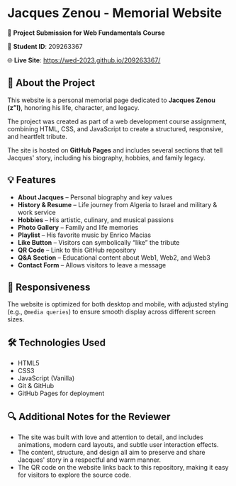 # Jacques Zenou - Memorial Website

📅 **Project Submission for Web Fundamentals Course**  

👤 **Student ID**: 209263367

🌐 **Live Site**: https://wed-2023.github.io/209263367/ 

## 📖 About the Project

This website is a personal memorial page dedicated to **Jacques Zenou (z”l)**, honoring his life, character, and legacy.

The project was created as part of a web development course assignment, combining HTML, CSS, and JavaScript to create a structured, responsive, and heartfelt tribute.

The site is hosted on **GitHub Pages** and includes several sections that tell Jacques' story, including his biography, hobbies, and family legacy.

## 💡 Features

- **About Jacques** – Personal biography and key values
- **History & Resume** – Life journey from Algeria to Israel and military & work service
- **Hobbies** – His artistic, culinary, and musical passions
- **Photo Gallery** – Family and life memories
- **Playlist** – His favorite music by Enrico Macias
- **Like Button** – Visitors can symbolically “like” the tribute
- **QR Code** – Link to this GitHub repository
- **Q&A Section** – Educational content about Web1, Web2, and Web3
- **Contact Form** – Allows visitors to leave a message

## 📱 Responsiveness

The website is optimized for both desktop and mobile, with adjusted styling (e.g., `@media queries`) to ensure smooth display across different screen sizes.

## 🛠️ Technologies Used

- HTML5  
- CSS3  
- JavaScript (Vanilla)  
- Git & GitHub  
- GitHub Pages for deployment  

## 🔍 Additional Notes for the Reviewer

- The site was built with love and attention to detail, and includes animations, modern card layouts, and subtle user interaction effects.
- The content, structure, and design all aim to preserve and share Jacques' story in a respectful and warm manner.
- The QR code on the website links back to this repository, making it easy for visitors to explore the source code.

